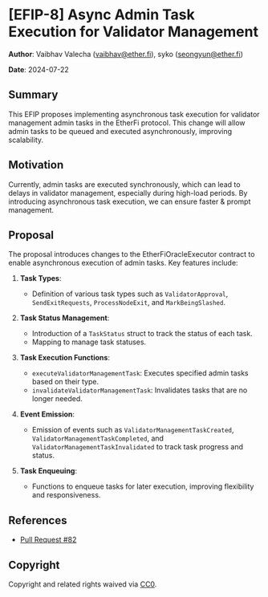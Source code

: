 # [EFIP-8] Async Admin Task Execution for Validator Management


**Author**: Vaibhav Valecha (vaibhav@ether.fi), syko (seongyun@ether.fi)

**Date**: 2024-07-22

## Summary

This EFIP proposes implementing asynchronous task execution for validator management admin tasks in the EtherFi protocol. This change will allow admin tasks to be queued and executed asynchronously, improving scalability.

## Motivation

Currently, admin tasks are executed synchronously, which can lead to delays in validator management, especially during high-load periods. By introducing asynchronous task execution, we can ensure faster & prompt management.

## Proposal

The proposal introduces changes to the EtherFiOracleExecutor contract to enable asynchronous execution of admin tasks. Key features include:

1. **Task Types**:
    - Definition of various task types such as `ValidatorApproval`, `SendExitRequests`, `ProcessNodeExit`, and `MarkBeingSlashed`.

2. **Task Status Management**:
    - Introduction of a `TaskStatus` struct to track the status of each task.
    - Mapping to manage task statuses.

3. **Task Execution Functions**:
    - `executeValidatorManagementTask`: Executes specified admin tasks based on their type.
    - `invalidateValidatorManagementTask`: Invalidates tasks that are no longer needed.

4. **Event Emission**:
    - Emission of events such as `ValidatorManagementTaskCreated`, `ValidatorManagementTaskCompleted`, and `ValidatorManagementTaskInvalidated` to track task progress and status.

5. **Task Enqueuing**:
    - Functions to enqueue tasks for later execution, improving flexibility and responsiveness.

## References

- [Pull Request #82](https://github.com/etherfi-protocol/smart-contracts/pull/82)

## Copyright

Copyright and related rights waived via [CC0](https://creativecommons.org/publicdomain/zero/1.0/).
